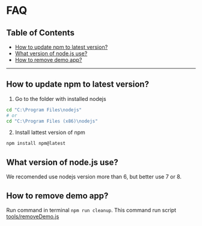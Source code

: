 # FAQ

## Table of Contents
* [How to update npm to latest version?](#how-to-update-npm-to-latest-version)
* [What version of node.js use?](#what-version-of-nodejs-use)
* [How to remove demo app?](#how-to-remove-demo-app)

---


<a name="how-to-update-npm-to-latest-version"></a>
## How to update npm to latest version?

1. Go to the folder with installed nodejs

```bash
cd "C:\Program Files\nodejs"
# or
cd "C:\Program Files (x86)\nodejs"
```

2. Install lattest version of npm

```bash
npm install npm@latest
```


<a name="what-version-of-nodejs-use"></a>
## What version of node.js use?

We recomended use nodejs version more than 6, but better use 7 or 8.



<a name="how-to-remove-demo-app"></a>
## How to remove demo app?

Run command in terminal `npm run cleanup`. This command run script [tools/removeDemo.js](../tools/removeDemo.js)
